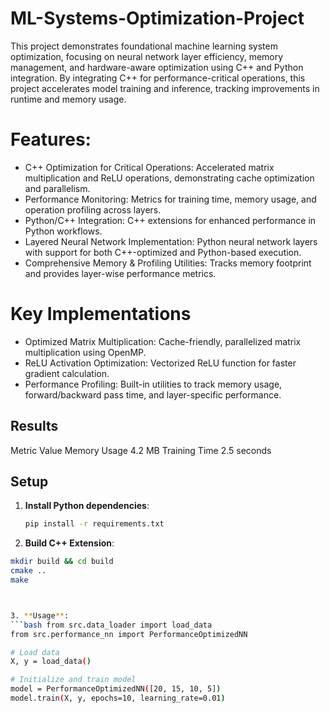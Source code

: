 # ML-Systems-Optimization-Project
This project demonstrates foundational machine learning system optimization, focusing on neural network layer efficiency, memory management, and hardware-aware optimization using C++ and Python integration. By integrating C++ for performance-critical operations, this project accelerates model training and inference, tracking improvements in runtime and memory usage.

# Features:
- C++ Optimization for Critical Operations: Accelerated matrix multiplication and ReLU operations, demonstrating cache optimization and parallelism.
- Performance Monitoring: Metrics for training time, memory usage, and operation profiling across layers.
- Python/C++ Integration: C++ extensions for enhanced performance in Python workflows.
- Layered Neural Network Implementation: Python neural network layers with support for both C++-optimized and Python-based execution.
- Comprehensive Memory & Profiling Utilities: Tracks memory footprint and provides layer-wise performance metrics.

# Key Implementations
- Optimized Matrix Multiplication: Cache-friendly, parallelized matrix multiplication using OpenMP.
- ReLU Activation Optimization: Vectorized ReLU function for faster gradient calculation.
- Performance Profiling: Built-in utilities to track memory usage, forward/backward pass time, and layer-specific performance.

## Results

Metric	Value
Memory Usage	4.2 MB
Training Time	2.5 seconds

## Setup

1. **Install Python dependencies**:
   ```bash
   pip install -r requirements.txt


2. **Build C++ Extension**:
 ```bash cd cpp_extension
mkdir build && cd build
cmake ..
make



3. **Usage**:
 ```bash from src.data_loader import load_data
from src.performance_nn import PerformanceOptimizedNN

# Load data
X, y = load_data()

# Initialize and train model
model = PerformanceOptimizedNN([20, 15, 10, 5])
model.train(X, y, epochs=10, learning_rate=0.01)


